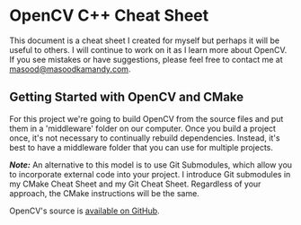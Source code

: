 # OpenCV C++ Cheat Sheet

This document is a cheat sheet I created for myself but perhaps it will be useful to others. I will continue to work on it as I learn more about OpenCV. If you see mistakes or have suggestions, please feel free to contact me at masood@masoodkamandy.com.

## Getting Started with OpenCV and CMake

For this project we're going to build OpenCV from the source files and put them in a 'middleware' folder on our computer. Once you build a project once, it's not necessary to continually rebuild dependencies. Instead, it's best to have a middleware folder that you can use for multiple projects.

***Note:*** An alternative to this model is to use Git Submodules, which allow you to incorporate external code into your project. I introduce Git submodules in my CMake Cheat Sheet and my Git Cheat Sheet. Regardless of your approach, the CMake instructions will be the same.

OpenCV's source is [available on GitHub](https://github.com/opencv/opencv).



